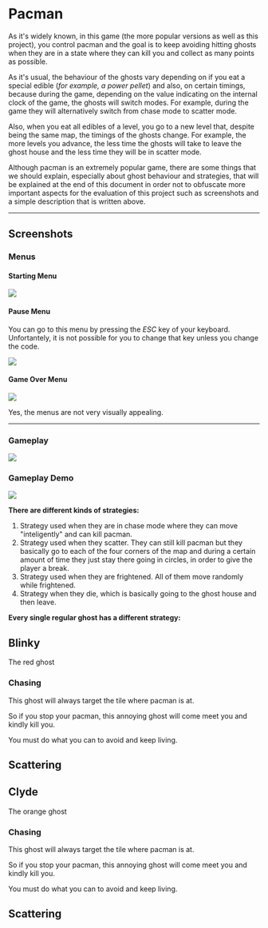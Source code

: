 # Pacman

As it's widely known, in this game (the more popular versions as well as this project),
you control pacman and the goal is to keep avoiding hitting ghosts when they are in a state
where they can kill you and collect as many points as possible.

As it's usual, the behaviour of the ghosts vary depending on if you eat a special edible (*for example,
a power pellet*) and also, on certain timings, because during the game, depending on the value indicating on the internal
clock of the game, the ghosts will switch modes. For example, during the game they will alternatively switch from chase mode
to scatter mode.

Also, when you eat all edibles of a level, you go to a new level that, despite being the same map, the timings of the ghosts
change. For example, the more levels you advance, the less time the ghosts will take to leave the ghost house and the less time
they will be in scatter mode.

Although pacman is an extremely popular game, there are some things that we should explain, especially
about ghost behaviour and strategies, that will be explained at the end of this document in order
not to obfuscate more important aspects for the evaluation of this project such as screenshots and a simple description
that is written above.

<hr>

## Screenshots

### Menus

#### Starting Menu

![](https://cdn.discordapp.com/attachments/1019715937009672223/1055107937078620190/image.png)

#### Pause Menu

You can go to this menu by pressing the *ESC* key of your keyboard. Unfortantely, it is not possible for you to change that key
unless you change the code.

![](https://cdn.discordapp.com/attachments/1019715937009672223/1055108801583386724/image.png)

#### Game Over Menu

![](https://cdn.discordapp.com/attachments/1019715937009672223/1055109291239030824/image.png)

Yes, the menus are not very visually appealing.

<hr>

### Gameplay

![](https://cdn.discordapp.com/attachments/1019715937009672223/1055111527633518612/image.png)

### Gameplay Demo

![](https://cdn.discordapp.com/attachments/1019715937009672223/1055114255474626710/2022-12-21-13-24-31.gif)

**There are different kinds of strategies:**

1) Strategy used when they are in chase mode where they can move "inteligently" and can kill pacman.
2) Strategy used when they scatter. They can still kill pacman but they basically go to each
of the four corners of the map and during a certain amount of time they just stay there going in circles,
in order to give the player a break.
3) Strategy used when they are frightened. All of them move randomly while frightened.
4) Strategy when they die, which is basically going to the ghost house and then leave.

**Every single regular ghost has a different strategy:**

## Blinky 

The red ghost

### Chasing

This ghost will always target the tile where pacman is at.

So if you stop your pacman, this annoying ghost will come meet you and kindly kill you.

You must do what you can to avoid and keep living.

## Scattering

## Clyde

The orange ghost

### Chasing

This ghost will always target the tile where pacman is at.

So if you stop your pacman, this annoying ghost will come meet you and kindly kill you.

You must do what you can to avoid and keep living.

## Scattering
